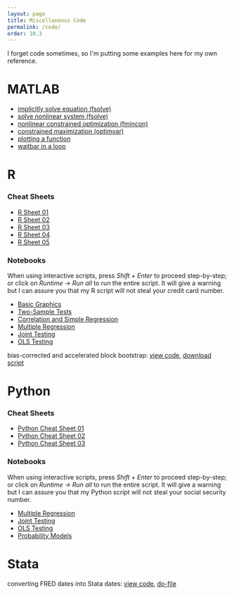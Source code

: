 ```yaml
---
layout: page
title: Miscellaneous Code
permalink: /code/
order: 10.3
---
```


I forget code sometimes, so I'm putting some examples here for my own reference.

# MATLAB
* [implicitly solve equation (fsolve)](https://matlab.mathworks.com/users/wmvolckmann/Published/fsolveexample/html/fsolveexample.html)
* [solve nonlinear system (fsolve)](https://matlab.mathworks.com/users/wmvolckmann/Published/systemsolve/html/systemsolve.html)
* [nonlinear constrained optimization (fmincon)](https://matlab.mathworks.com/users/wmvolckmann/Published/fminconexample/html/fminconexample.html)
* [constrained maximization (optimvar)](https://matlab.mathworks.com/users/wmvolckmann/Published/optimvarsexample/html/optimvarsexample.html)
* [plotting a function](https://matlab.mathworks.com/users/wmvolckmann/Published/fplotexample/html/fplotexample.html)
* [waitbar in a loop](https://matlab.mathworks.com/users/wmvolckmann/Published/waitbar/html/progressbar.html)

# R
### Cheat Sheets
 - [R Sheet 01](/grad/courses/materials/ecn102/Rsheet-01.pdf)
 - [R Sheet 02](/grad/courses/materials/ecn102/Rsheet-02.pdf)
 - [R Sheet 03](/grad/courses/materials/ecn102/Rsheet-03.pdf)
 - [R Sheet 04](/grad/courses/materials/ecn102/Rsheet-04.pdf)
 - [R Sheet 05](/grad/courses/materials/ecn102/Rsheet-05.pdf)

### Notebooks
When using interactive scripts, press *Shift + Enter* to proceed step-by-step; or
click on *Runtime -> Run all* to run the entire script. It will give a warning but I
can assure you that my R script will not steal your credit card number.
 - [Basic Graphics](https://colab.research.google.com/drive/1TkTdZ4FAGHhuL8acM3uNGhHQ95kvbd7e?usp=sharing)
 - [Two-Sample Tests](https://colab.research.google.com/drive/1p8SiTIS6PCAFTn7h3Rrz63b4Q2fguW1J?usp=sharing)
 - [Correlation and Simple Regression](https://colab.research.google.com/drive/1UOofb_0qcgF68enCL2bYtN7U3zfZbqPy?usp=sharing)
 - [Multiple Regression](https://colab.research.google.com/drive/105kjMxIhP0B-le4pDYBKfTIP43ByTxYN?usp=sharing)
 - [Joint Testing](https://colab.research.google.com/drive/17niELnclHU6QLx8c58KLpcOy5Ks9WWWM?usp=sharing)
 - [OLS Testing](https://colab.research.google.com/drive/1vglGVMTmW_FBXBvS_HAdulacAZVpsAYW?usp=sharing)

bias-corrected and accelerated block bootstrap: [view code](https://github.com/wmvolckmann/wmvolckmann.github.io/blob/master/code/bcablockbootstrap.R), [download script](bcablockbootstrap.R)

# Python
### Cheat Sheets
- [Python Cheat Sheet 01](/code/python/PySheet-01.pdf)
- [Python Cheat Sheet 02](/code/python/PySheet-02.pdf)
- [Python Cheat Sheet 03](/code/python/PySheet-03.pdf)

### Notebooks
When using interactive scripts, press *Shift + Enter* to proceed step-by-step; or
click on *Runtime -> Run all* to run the entire script. It will give a warning but I
can assure you that my Python script will not steal your social security number.
 - [Multiple Regression](https://colab.research.google.com/drive/1OXyrsgUcbdzXB0BYX1CWLcfQAvW-uYjU?usp=sharing)
 - [Joint Testing](https://colab.research.google.com/drive/1sDUfffVr3qvwD1XNhCMhI-NKaE1cR_U2?usp=sharing)
 - [OLS Testing](https://colab.research.google.com/drive/1-IU2JfymeZ7SNnDWZGefstXsjXSUv8ZJ?usp=sharing)
 - [Probability Models](https://colab.research.google.com/drive/11luJrdt5ig3lwYGv7dwelq9UPSTtw6GS?usp=sharing)


# Stata

converting FRED dates into Stata dates: [view code](https://github.com/wmvolckmann/wmvolckmann.github.io/blob/master/code/FREDmonthly.do), [do-file](FREDmonthly.do)
